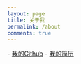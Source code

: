 ```yaml
---
layout: page
title: 关于我
permalink: /about
comments: true
---
```


<div class="row justify-content-between">
<div class="col-md-8 pr-5">

<p></p>
- <a href = 'https://github.com/XinyueYu16/'>我的Github</a>
- <a href = 'https://xinyueyu16.github.io/Resume/'>我的简历</a>

<!--
<p class="mb-5"><img class="shadow-lg" src="{{site.baseurl}}/assets/images/mediumish-jekyll-template.png" alt="jekyll template mediumish" /></p>
<h4>Documentation</h4>
-->
<!--
<p>Please, read the docs <a href="https://bootstrapstarter.com/bootstrap-templates/template-mediumish-bootstrap-jekyll/">here</a>.</p>-->
<!--
<h4>Questions or bug reports?</h4>-->
<!--
<p>Head over to our <a href="https://github.com/wowthemesnet/mediumish-theme-jekyll">Github repository</a>!</p>-->

</div>

<!--
<div class="col-md-4">
<!--
<div class="sticky-top sticky-top-80">
<h5>Buy me a coffee</h5>
<!--
<p>Thank you for your support! Your donation helps me to maintain and improve <a target="_blank" href="https://github.com/wowthemesnet/mediumish-theme-jekyll">Mediumish <i class="fab fa-github"></i></a>.</p>
<a target="_blank" href="https://www.wowthemes.net/donate/" class="btn btn-danger">Buy me a coffee</a> <a target="_blank" href="https://bootstrapstarter.com/bootstrap-templates/template-mediumish-bootstrap-jekyll/" class="btn btn-warning">Documentation</a>
</div>
</div>
-->

</div>
